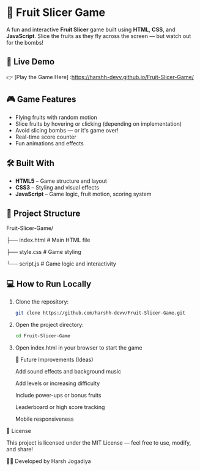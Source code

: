 # 🍉 Fruit Slicer Game

A fun and interactive **Fruit Slicer** game built using **HTML**, **CSS**, and **JavaScript**. Slice the fruits as they fly across the screen — but watch out for the bombs!

## 🚀 Live Demo

👉 [Play the Game Here] :https://harshh-devv.github.io/Fruit-Slicer-Game/

## 🎮 Game Features

- Flying fruits with random motion
- Slice fruits by hovering or clicking (depending on implementation)
- Avoid slicing bombs — or it's game over!
- Real-time score counter
- Fun animations and effects

## 🛠️ Built With

- **HTML5** – Game structure and layout
- **CSS3** – Styling and visual effects
- **JavaScript** – Game logic, fruit motion, scoring system

## 📁 Project Structure
Fruit-Slicer-Game/

├── index.html # Main HTML file

├── style.css # Game styling

└── script.js # Game logic and interactivity


## 💻 How to Run Locally

1. Clone the repository:
   ```bash
   git clone https://github.com/harshh-devv/Fruit-Slicer-Game.git

2. Open the project directory:
   ```bash
   cd Fruit-Slicer-Game

3. Open index.html in your browser to start the game

   🌟 Future Improvements (Ideas)

      Add sound effects and background music

      Add levels or increasing difficulty

      Include power-ups or bonus fruits

      Leaderboard or high score tracking

      Mobile responsiveness


📄 License

This project is licensed under the MIT License — feel free to use, modify, and share!

👨‍💻 Developed by Harsh Jogadiya
